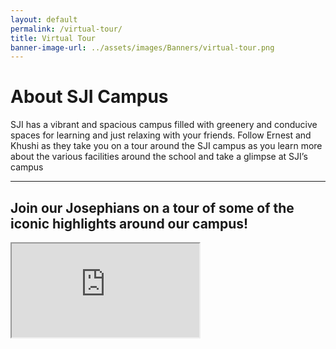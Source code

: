 ```yaml
---
layout: default
permalink: /virtual-tour/
title: Virtual Tour
banner-image-url: ../assets/images/Banners/virtual-tour.png
---
```


# About SJI Campus
SJI has a vibrant and spacious campus filled with greenery and conducive spaces for learning and just relaxing with your friends. Follow Ernest and Khushi as they take you on a tour around the SJI campus as you learn more about the various facilities around the school and take a glimpse at SJI’s campus

---

## Join our Josephians on a tour of some of the iconic highlights around our campus!

<div class="video-container-outer">
    <div class="video-container">
        <iframe class="video" src="https://drive.google.com/file/d/1HSotwOR-QCm8aINrPcJ5t6tAhUkgqdg9/preview" allow="autoplay"></iframe>
    </div>
</div>